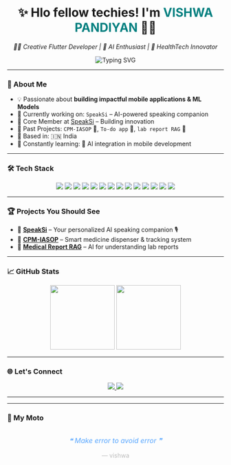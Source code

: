 <h1 align="center">✨ Hlo fellow techies! I'm <span style="color: teal;">VISHWA PANDIYAN</span> 👨‍💻</h1>
<p align="center"><em>👨‍🔬 Creative Flutter Developer | 🤖 AI Enthusiast | 💊 HealthTech Innovator</em></p>

<p align="center">
  <img src="https://readme-typing-svg.demolab.com?font=Fira+Code&weight=500&pause=1000&center=true&vCenter=true&width=435&lines=Welcome+to+my+GitHub!;Flutter+%F0%9F%92%BB+%2B+AI+%3D+Future;Let%E2%80%99s+build+innovative+AI+apps!" alt="Typing SVG" />
</p>

---

### 🚀 About Me

- 💡 Passionate about **building impactful mobile applications & ML Models**
- 🧠 Currently working on: `SpeakSi` – AI-powered speaking companion  
- 🧪 Core Member at [SpeakSi](https://github.com/vishwapandiyan/SpeakSi1.git) – Building innovation
- 🎯 Past Projects: `CPM-IASOP` 💊, `To-do app` 📝, `lab report RAG` 🧠
- 📍 Based in: 🇮🇳 India
- 🌱 Constantly learning: 🤝 AI integration in mobile development

---

### 🛠️ Tech Stack

<p align="center">
  <img src="https://img.shields.io/badge/Flutter-02569B?style=for-the-badge&logo=flutter&logoColor=white" />
  <img src="https://img.shields.io/badge/Dart-0175C2?style=for-the-badge&logo=dart&logoColor=white" />
  <img src="https://img.shields.io/badge/Firebase-FFCA28?style=for-the-badge&logo=firebase&logoColor=black" />
  <img src="https://img.shields.io/badge/android%20studio-346ac1?style=for-the-badge&logo=android%20studio&logoColor=white" />
  <img src="https://img.shields.io/badge/PyTorch-%23EE4C2C.svg?style=for-the-badge&logo=PyTorch&logoColor=white" />
  <img src="https://img.shields.io/badge/flask-%23000.svg?style=for-the-badge&logo=flask&logoColor=white" />
  <img src="https://img.shields.io/badge/python-3670A0?style=for-the-badge&logo=python&logoColor=ffdd54" />
  <img src="https://img.shields.io/badge/MongoDB-%234ea94b.svg?style=for-the-badge&logo=mongodb&logoColor=white" />
  <img src="https://img.shields.io/badge/node.js-6DA55F?style=for-the-badge&logo=node.js&logoColor=white" />
  <img src="https://img.shields.io/badge/javascript-%23323330.svg?style=for-the-badge&logo=javascript&logoColor=%23F7DF1E)" />
  <img src="https://img.shields.io/badge/Git-181717?style=for-the-badge&logo=git&logoColor=white" />
  <img src="https://img.shields.io/badge/LeetCode-000000?style=for-the-badge&logo=LeetCode&logoColor=#d16c06" />
  <img src="https://img.shields.io/badge/java-%23ED8B00.svg?style=for-the-badge&logo=openjdk&logoColor=white" />
  <img src="https://img.shields.io/badge/AWS-%23FF9900.svg?style=for-the-badge&logo=amazon-aws&logoColor=white" />
</p>

---

### 🏆 Projects You Should See

- 💬 **[SpeakSi](https://github.com/vishwapandiyan/SpeakSi1.git)** – Your personalized AI speaking companion 🎙️  
- 💊 **[CPM-IASOP](https://github.com/vishwapandiyan/CPM-IASOP.git)** – Smart medicine dispenser & tracking system  
- 🧠 **[Medical Report RAG](https://github.com/vishwapandiyan/lap_report_rag.git)** – AI for understanding lab reports

---

### 📈 GitHub Stats

<p align="center">
  <img src="https://github-readme-stats.vercel.app/api?username=vishwapandiyan&show_icons=true&theme=tokyonight&rank_icon=github&hide_border=true" height="150"/>
  <img src="https://github-readme-stats.vercel.app/api/top-langs/?username=vishwapandiyan&layout=compact&theme=tokyonight&hide_border=true" height="150"/>
</p>

---

### 🌐 Let's Connect

<p align="center">
  <a href="https://www.linkedin.com/in/vishwa-pandiyan-465326290/">
    <img src="https://img.shields.io/badge/linkedin-%230077B5.svg?style=for-the-badge&logo=linkedin&logoColor=white" />
  </a>
  <a href="mailto:vishwa.fury@gmail.com">
    <img src="https://img.shields.io/badge/Gmail-D14836?style=for-the-badge&logo=gmail&logoColor=white" />
  </a>
</p>

---

---

### 💬 My Moto

<p align="center">
  <img src="https://github-readme-stats.vercel.app/api?username=blank&show_icons=false&hide_title=true&hide_rank=true&include_all_commits=false&custom_title=%22&theme=tokyonight&text_color=ffffff&bg_color=00000000" width="0" height="0"/>
</p>

<p align="center" style="font-style: italic; color: #58a6ff; font-size: 16px;">
  ❝ Make error to avoid error ❞  
</p>
<p align="center" style="color: #bdbdbd;">— vishwa</p>
